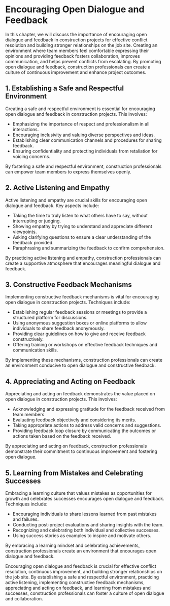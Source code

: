 # Encouraging Open Dialogue and Feedback

In this chapter, we will discuss the importance of encouraging open dialogue and feedback in construction projects for effective conflict resolution and building stronger relationships on the job site. Creating an environment where team members feel comfortable expressing their opinions and providing feedback fosters collaboration, improves communication, and helps prevent conflicts from escalating. By promoting open dialogue and feedback, construction professionals can create a culture of continuous improvement and enhance project outcomes.

## 1\. Establishing a Safe and Respectful Environment

Creating a safe and respectful environment is essential for encouraging open dialogue and feedback in construction projects. This involves:

- Emphasizing the importance of respect and professionalism in all interactions.
- Encouraging inclusivity and valuing diverse perspectives and ideas.
- Establishing clear communication channels and procedures for sharing feedback.
- Ensuring confidentiality and protecting individuals from retaliation for voicing concerns.

By fostering a safe and respectful environment, construction professionals can empower team members to express themselves openly.

## 2\. Active Listening and Empathy

Active listening and empathy are crucial skills for encouraging open dialogue and feedback. Key aspects include:

- Taking the time to truly listen to what others have to say, without interrupting or judging.
- Showing empathy by trying to understand and appreciate different viewpoints.
- Asking clarifying questions to ensure a clear understanding of the feedback provided.
- Paraphrasing and summarizing the feedback to confirm comprehension.

By practicing active listening and empathy, construction professionals can create a supportive atmosphere that encourages meaningful dialogue and feedback.

## 3\. Constructive Feedback Mechanisms

Implementing constructive feedback mechanisms is vital for encouraging open dialogue in construction projects. Techniques include:

- Establishing regular feedback sessions or meetings to provide a structured platform for discussions.
- Using anonymous suggestion boxes or online platforms to allow individuals to share feedback anonymously.
- Providing clear guidelines on how to give and receive feedback constructively.
- Offering training or workshops on effective feedback techniques and communication skills.

By implementing these mechanisms, construction professionals can create an environment conducive to open dialogue and constructive feedback.

## 4\. Appreciating and Acting on Feedback

Appreciating and acting on feedback demonstrates the value placed on open dialogue in construction projects. This involves:

- Acknowledging and expressing gratitude for the feedback received from team members.
- Evaluating feedback objectively and considering its merits.
- Taking appropriate actions to address valid concerns and suggestions.
- Providing feedback loop closure by communicating the outcomes or actions taken based on the feedback received.

By appreciating and acting on feedback, construction professionals demonstrate their commitment to continuous improvement and fostering open dialogue.

## 5\. Learning from Mistakes and Celebrating Successes

Embracing a learning culture that values mistakes as opportunities for growth and celebrates successes encourages open dialogue and feedback. Techniques include:

- Encouraging individuals to share lessons learned from past mistakes and failures.
- Conducting post-project evaluations and sharing insights with the team.
- Recognizing and celebrating both individual and collective successes.
- Using success stories as examples to inspire and motivate others.

By embracing a learning mindset and celebrating achievements, construction professionals create an environment that encourages open dialogue and feedback.

Encouraging open dialogue and feedback is crucial for effective conflict resolution, continuous improvement, and building stronger relationships on the job site. By establishing a safe and respectful environment, practicing active listening, implementing constructive feedback mechanisms, appreciating and acting on feedback, and learning from mistakes and successes, construction professionals can foster a culture of open dialogue and collaboration.
